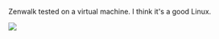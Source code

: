 Zenwalk tested on a virtual machine. I think it's a good Linux.

<img src="https://skandyns.github.io/img/zenwalk.png"/>


